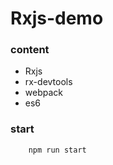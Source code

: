 Rxjs-demo
======================

### content

* Rxjs 
* rx-devtools 
* webpack 
* es6 

### start
```
    npm run start
```